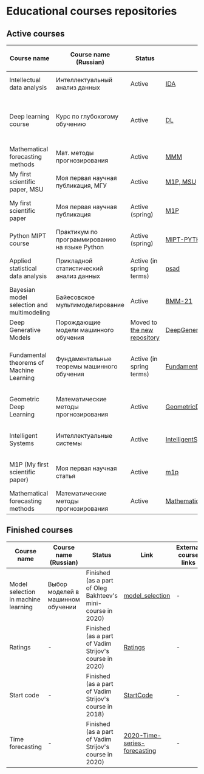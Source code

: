 # Educational courses repositories
## Active courses
|Course name|Course name (Russian)|Status|Link|External course links| Maintainers |
| --- | --- | --- | --- | --- | --- |
| Intellectual data analysis | Интеллектуальный анализ данных | Active | [IDA](https://github.com/intsystems/IDA) | - | [Vadim Strijov](https://github.com/Strijov), [Oleg Bakhteev](github.com/bahleg)| 
| Deep learning course| Курс по глубокогому обучению | Active | [DL](https://github.com/intsystems/Deep-Learning-Course) | - | [Andrey Filatov](https://github.com/intsystems/anvilarth), [Konstantin Yakovlev](github.com/Konstantin-Iakovlev), [Eduard Vladimirov](https://github.com/Edyarich) |
| Mathematical forecasting methods | Мат. методы прогнозирования | Active | [MMM](https://github.com/intsystems/MathematicalForecastingMethods) | - | [Denis Tikhonov](https://github.com/intsystems/Denis-Tihonov) | 
| My first scientific paper, MSU | Моя первая научная публикация, МГУ | Active | [M1P, MSU](https://github.com/intsystems/m1p-MSU-FALL) | m1p.org |  [Andrii Hraboviy](https://github.com/andriygav)| 
| My first scientific paper | Моя первая научная публикация | Active (spring) | [M1P](https://github.com/intsystems/m1p) | m1p.org |  [Oleg Bakhteev](github.com/bahleg), [Andrii Hraboviy](https://github.com/andriygav) |
| Python MIPT course | Практикум по программированию на языке Python | Active (spring) | [MIPT-PYTHON](https://github.com/intsystems/mipt-python) | - | [Murat Apishev](https://github.com/MelLain)
| Applied statistical data analysis | Прикладной статистический анализ данных |  Active (in spring terms) | [psad](https://github.com/Intelligent-Systems-Phystech/psad) | - | [Oleg Bakhteev](github.com/bahleg), [Andrii Hraboviy](https://github.com/andriygav) | 
| Bayesian model selection and multimodeling | Байесовское мультимоделирование | Active | [BMM-21](https://github.com/Intelligent-Systems-Phystech/BMM-21) | [Page on ml-wiki](http://www.machinelearning.ru/wiki/index.php?title=%D0%91%D0%B0%D0%B9%D0%B5%D1%81%D0%BE%D0%B2%D1%81%D0%BA%D0%BE%D0%B5_%D0%BC%D1%83%D0%BB%D1%8C%D1%82%D0%B8%D0%BC%D0%BE%D0%B4%D0%B5%D0%BB%D0%B8%D1%80%D0%BE%D0%B2%D0%B0%D0%BD%D0%B8%D0%B5_%28%D0%BB%D0%B5%D0%BA%D1%86%D0%B8%D0%B8%2C_%D0%9E.%D0%AE._%D0%91%D0%B0%D1%85%D1%82%D0%B5%D0%B5%D0%B2%2C_%D0%92.%D0%92._%D0%A1%D1%82%D1%80%D0%B8%D0%B6%D0%BE%D0%B2%29/%D0%9E%D1%81%D0%B5%D0%BD%D1%8C_2021) | [Oleg Bakhteev](github.com/bahleg/), [Vadim Strijov](https://github.com/Strijov) |
| Deep Generative Models | Порождающие модели машинного обучения | Moved to [the new repository](https://github.com/r-isachenko/2021-DGM-MIPT-course) | [DeepGenerativeModels](https://github.com/Intelligent-Systems-Phystech/DeepGenerativeModels) | - | [Roman Isachenko](https://github.com/r-isachenko) |
| Fundamental theorems of Machine Learning | Фундаментальные теоремы машинного обучения | Active (in spring terms) | [FundamentalTheoremsML](https://github.com/Intelligent-Systems-Phystech/FundamentalTheoremsML) | [Page on ml-wiki](http://www.machinelearning.ru/wiki/index.php?title=%D0%9C%D0%B0%D1%82%D0%B5%D0%BC%D0%B0%D1%82%D0%B8%D1%87%D0%B5%D1%81%D0%BA%D0%B8%D0%B5_%D0%BC%D0%B5%D1%82%D0%BE%D0%B4%D1%8B_%D0%BF%D1%80%D0%BE%D0%B3%D0%BD%D0%BE%D0%B7%D0%B8%D1%80%D0%BE%D0%B2%D0%B0%D0%BD%D0%B8%D1%8F_(%D0%BF%D1%80%D0%B0%D0%BA%D1%82%D0%B8%D0%BA%D0%B0,_%D0%92.%D0%92._%D0%A1%D1%82%D1%80%D0%B8%D0%B6%D0%BE%D0%B2)/%D0%93%D1%80%D1%83%D0%BF%D0%BF%D0%B0_674,_%D0%B2%D0%B5%D1%81%D0%BD%D0%B0_2020) | [Vadim Strijov](https://github.com/Strijov), [Andrii Hraboviy](https://github.com/andriygav), [Oleg Bakhteev](https://github.com/bahleg) |
| Geometric Deep Learning | Математические методы прогнозирования | Active | [GeometricDeepLearning](https://github.com/Intelligent-Systems-Phystech/GeometricDeepLearning)|[Page on ml-wiki](http://www.machinelearning.ru/wiki/index.php?title=%D0%9C%D0%B0%D1%82%D0%B5%D0%BC%D0%B0%D1%82%D0%B8%D1%87%D0%B5%D1%81%D0%BA%D0%B8%D0%B5_%D0%BC%D0%B5%D1%82%D0%BE%D0%B4%D1%8B_%D0%BF%D1%80%D0%BE%D0%B3%D0%BD%D0%BE%D0%B7%D0%B8%D1%80%D0%BE%D0%B2%D0%B0%D0%BD%D0%B8%D1%8F_%28%D0%BB%D0%B5%D0%BA%D1%86%D0%B8%D0%B8%2C_%D0%90.%D0%92._%D0%93%D1%80%D0%B0%D0%B1%D0%BE%D0%B2%D0%BE%D0%B9%2C_%D0%92.%D0%92._%D0%A1%D1%82%D1%80%D0%B8%D0%B6%D0%BE%D0%B2%29/%D0%9E%D1%81%D0%B5%D0%BD%D1%8C_2021) |  [Andrii Hraboviy](https://github.com/andriygav),  [Vadim Strijov](https://github.com/Strijov) |
| Intelligent Systems | Интеллектуальные системы | Active | [IntelligentSystem](https://github.com/Intelligent-Systems-Phystech/IntelligentSystem) | [Page on ml-wiki](http://www.machinelearning.ru/wiki/index.php?title=%D0%98%D0%BD%D1%82%D0%B5%D0%BB%D0%BB%D0%B5%D0%BA%D1%82%D1%83%D0%B0%D0%BB%D1%8C%D0%BD%D1%8B%D0%B5_%D1%81%D0%B8%D1%81%D1%82%D0%B5%D0%BC%D1%8B_%28%D1%81%D0%B5%D0%BC%D0%B8%D0%BD%D0%B0%D1%80%2C_%D0%90.%D0%92._%D0%93%D1%80%D0%B0%D0%B1%D0%BE%D0%B2%D0%BE%D0%B9%2C_%D0%92.%D0%92._%D0%A1%D1%82%D1%80%D0%B8%D0%B6%D0%BE%D0%B2%29/%D0%9E%D1%81%D0%B5%D0%BD%D1%8C_2021) |  [Andrii Hraboviy](https://github.com/andriygav),  [Vadim Strijov](https://github.com/Strijov) |
| M1P (My first scientific paper)| Моя первая научная статья | Active | [m1p](https://github.com/Intelligent-Systems-Phystech/m1p) | [Page on ml-wiki](https://github.com/Intelligent-Systems-Phystech/m1p), [Main site](m1p.org/) | [Vadim Strijov](https://github.com/Strijov) |
| Mathematical forecasting methods | Математические методы прогнозирования | Active | [MathematicalForecastingMethods](https://github.com/intsystems/MathematicalForecastingMethods)| [Page on ml-wiki](http://www.machinelearning.ru/wiki/index.php?title=%D0%9C%D0%B0%D1%82%D0%B5%D0%BC%D0%B0%D1%82%D0%B8%D1%87%D0%B5%D1%81%D0%BA%D0%B8%D0%B5_%D0%BC%D0%B5%D1%82%D0%BE%D0%B4%D1%8B_%D0%BF%D1%80%D0%BE%D0%B3%D0%BD%D0%BE%D0%B7%D0%B8%D1%80%D0%BE%D0%B2%D0%B0%D0%BD%D0%B8%D1%8F/%D0%9E%D1%81%D0%B5%D0%BD%D1%8C_2022#)| |


## Finished courses
|Course name|Course name (Russian)|Status|Link|External course links| Maintainers |
| --- | --- | --- | --- | --- | --- |
| Model selection in machine learning |  Выбор моделей в машинном обучении | Finished (as a part of Oleg Bakhteev's mini-course in 2020)  |[model_selection](https://github.com/Intelligent-Systems-Phystech/model_selection) | - | [Oleg Bakhteev](github.com/bahleg)
| Ratings | - | Finished (as a part of Vadim Strijov's course in 2020) | [Ratings](https://github.com/Intelligent-Systems-Phystech/Ratings) | - | [Vadim Strijov](https://github.com/Strijov) 
| Start code | - |  Finished (as a part of Vadim Strijov's course in 2018) | [StartCode](https://github.com/Intelligent-Systems-Phystech/StartCode) | - | [Vadim Strijov](https://github.com/Strijov)  
| Time forecasting | - | Finished (as a part of Vadim Strijov's course in 2020) | [2020-Time-series-forecasting](https://github.com/Intelligent-Systems-Phystech/2020-Time-series-forecasting) | - |[Vadim Strijov](https://github.com/Strijov)
